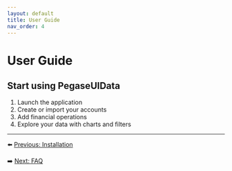 ```yaml
---
layout: default
title: User Guide
nav_order: 4
---
```


# User Guide

## Start using PegaseUIData

1. Launch the application
2. Create or import your accounts
3. Add financial operations
4. Explore your data with charts and filters

---
⬅️ [Previous: Installation](installation.md)

➡️ [Next: FAQ](faq.md)